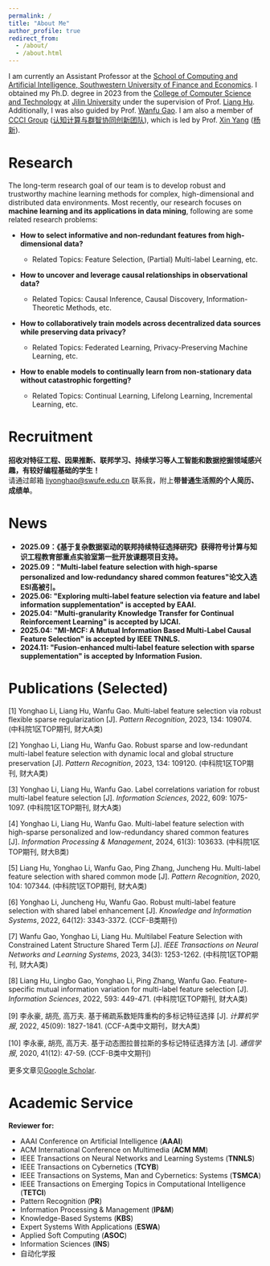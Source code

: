 ```yaml
---
permalink: /
title: "About Me"
author_profile: true
redirect_from: 
  - /about/
  - /about.html
---
```




I am currently an Assistant Professor at the [School of Computing and Artificial Intelligence, Southwestern University of Finance and Economics](https://it.swufe.edu.cn/). I obtained my Ph.D. degree in 2023 from the [College of Computer Science and Technology](https://ccst.jlu.edu.cn/) at [Jilin University](https://www.jlu.edu.cn/) under the supervision of Prof. [Liang Hu](https://ccst.jlu.edu.cn/info/1367/19276.htm). Additionally, I was also guided by Prof. [Wanfu Gao](https://ccst.jlu.edu.cn/info/1028/19117.htm). I am also a member of [CCCI Group](https://ccci.swufe.edu.cn/) ([认知计算与群智协同创新团队](https://ccci.swufe.edu.cn/)), which is led by Prof. [Xin Yang](https://it.swufe.edu.cn/info/1119/2300.htm) ([杨新](https://it.swufe.edu.cn/info/1119/2300.htm)).

Research
======
The long-term research goal of our team is to develop robust and trustworthy machine learning methods for complex, high-dimensional and distributed data environments. Most recently, our research focuses on **machine learning and its applications in data mining**, following are some related research problems:

- **How to select informative and non-redundant features from high-dimensional data?**
  - Related Topics: Feature Selection, (Partial) Multi-label Learning, etc.

- **How to uncover and leverage causal relationships in observational data?**
  - Related Topics: Causal Inference, Causal Discovery, Information-Theoretic Methods, etc.

- **How to collaboratively train models across decentralized data sources while preserving data privacy?**
  - Related Topics: Federated Learning, Privacy-Preserving Machine Learning, etc.

- **How to enable models to continually learn from non-stationary data without catastrophic forgetting?**
  - Related Topics: Continual Learning, Lifelong Learning, Incremental Learning, etc.

Recruitment
======
**招收对特征工程、因果推断、联邦学习、持续学习等人工智能和数据挖掘领域感兴趣，有较好编程基础的学生！**  
请通过邮箱 [liyonghao@swufe.edu.cn](mailto:liyonghao@swufe.edu.cn) 联系我，附上**带普通生活照的个人简历、成绩单**。


News
======
- **2025.09：《基于复杂数据驱动的联邦持续特征选择研究》获得符号计算与知识工程教育部重点实验室第一批开放课题项目支持。**
- **2025.09："Multi-label feature selection with high-sparse personalized and low-redundancy shared common features"论文入选ESI高被引。**
- **2025.06: "Exploring multi-label feature selection via feature and label information supplementation" is accepted by EAAI.**
- **2025.04: "Multi-granularity Knowledge Transfer for Continual Reinforcement Learning" is accepted by IJCAI.**
- **2025.04: "MI-MCF: A Mutual Information Based Multi-Label Causal Feature Selection" is accepted by IEEE TNNLS.**
- **2024.11: "Fusion-enhanced multi-label feature selection with sparse supplementation" is accepted by Information Fusion.**

Publications (Selected)
======
[1] Yonghao Li, Liang Hu, Wanfu Gao. Multi-label feature selection via robust flexible sparse regularization [J]. *Pattern Recognition*, 2023, 134: 109074. (中科院1区TOP期刊, 财大A类)

[2] Yonghao Li, Liang Hu, Wanfu Gao. Robust sparse and low-redundant multi-label feature selection with dynamic local and global structure preservation [J]. *Pattern Recognition*, 2023, 134: 109120. (中科院1区TOP期刊, 财大A类)

[3] Yonghao Li, Liang Hu, Wanfu Gao. Label correlations variation for robust multi-label feature selection [J]. *Information Sciences*, 2022, 609: 1075-1097. (中科院1区TOP期刊, 财大A类)

[4] Yonghao Li, Liang Hu, Wanfu Gao. Multi-label feature selection with high-sparse personalized and low-redundancy shared common features [J]. *Information Processing & Management*, 2024, 61(3): 103633. (中科院1区TOP期刊, 财大B类)

[5] Liang Hu, Yonghao Li, Wanfu Gao, Ping Zhang, Juncheng Hu. Multi-label feature selection with shared common mode [J]. *Pattern Recognition*, 2020, 104: 107344. (中科院1区TOP期刊, 财大A类)

[6] Yonghao Li, Juncheng Hu, Wanfu Gao. Robust multi-label feature selection with shared label enhancement [J]. *Knowledge and Information Systems*, 2022, 64(12): 3343-3372. (CCF-B类期刊)

[7] Wanfu Gao, Yonghao Li, Liang Hu. Multilabel Feature Selection with Constrained Latent Structure Shared Term [J]. *IEEE Transactions on Neural Networks and Learning Systems*, 2023, 34(3): 1253-1262. (中科院1区TOP期刊, 财大A类)

[8] Liang Hu, Lingbo Gao, Yonghao Li, Ping Zhang, Wanfu Gao. Feature-specific mutual information variation for multi-label feature selection [J]. *Information Sciences*, 2022, 593: 449-471. (中科院1区TOP期刊, 财大A类)

[9] 李永豪, 胡亮, 高万夫. 基于稀疏系数矩阵重构的多标记特征选择 [J]. *计算机学报*, 2022, 45(09): 1827-1841. (CCF-A类中文期刊，财大A类)

[10] 李永豪, 胡亮, 高万夫. 基于动态图拉普拉斯的多标记特征选择方法 [J]. *通信学报*, 2020, 41(12): 47-59. (CCF-B类中文期刊)

更多文章见[Google Scholar](https://scholar.google.com/citations?user=6vb2aWkAAAAJ&hl=en).

Academic Service
======
**Reviewer for:**

- AAAI Conference on Artificial Intelligence (**AAAI**)
- ACM International Conference on Multimedia (**ACM MM**)
- IEEE Transactions on Neural Networks and Learning Systems (**TNNLS**)
- IEEE Transactions on Cybernetics (**TCYB**)
- IEEE Transactions on Systems, Man and Cybernetics: Systems (**TSMCA**)
- IEEE Transactions on Emerging Topics in Computational Intelligence (**TETCI**)
- Pattern Recognition (**PR**)
- Information Processing & Management (**IP&M**)
- Knowledge-Based Systems (**KBS**)
- Expert Systems With Applications (**ESWA**)
- Applied Soft Computing (**ASOC**)
- Information Sciences (**INS**)
- 自动化学报




